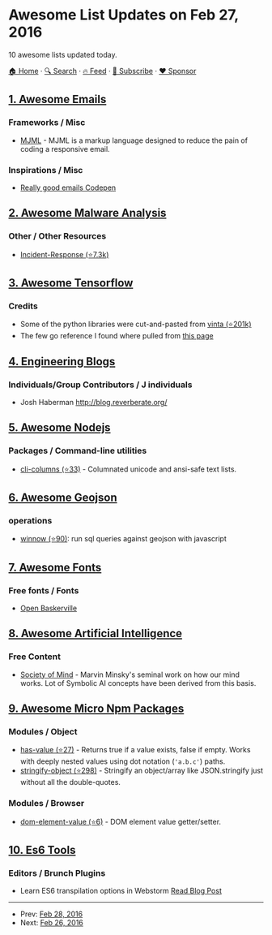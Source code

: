 # Awesome List Updates on Feb 27, 2016

10 awesome lists updated today.

[🏠 Home](/README.md) · [🔍 Search](https://www.trackawesomelist.com/search/) · [🔥 Feed](https://www.trackawesomelist.com/rss.xml) · [📮 Subscribe](https://trackawesomelist.us17.list-manage.com/subscribe?u=d2f0117aa829c83a63ec63c2f&id=36a103854c) · [❤️  Sponsor](https://github.com/sponsors/theowenyoung)



## [1. Awesome Emails](/content/jonathandion/awesome-emails/README.md)

### Frameworks / Misc

*   [MJML](https://mjml.io) - MJML is a markup language designed to reduce the pain of coding a responsive email.

### Inspirations / Misc

*   [Really good emails Codepen](http://codepen.io/reallygoodemails/)

## [2. Awesome Malware Analysis](/content/rshipp/awesome-malware-analysis/README.md)

### Other / Other Resources

*   [Incident-Response (⭐7.3k)](https://github.com/meirwah/awesome-incident-response)

## [3. Awesome Tensorflow](/content/jtoy/awesome-tensorflow/README.md)

### Credits

*   Some of the python libraries were cut-and-pasted from [vinta (⭐201k)](https://github.com/vinta/awesome-python)
*   The few go reference I found where pulled from [this page](https://code.google.com/p/go-wiki/wiki/Projects#Machine_Learning)

## [4. Engineering Blogs](/content/kilimchoi/engineering-blogs/README.md)

### Individuals/Group Contributors / J individuals

*   Josh Haberman <http://blog.reverberate.org/>

## [5. Awesome Nodejs](/content/sindresorhus/awesome-nodejs/README.md)

### Packages / Command-line utilities

*   [cli-columns (⭐33)](https://github.com/shannonmoeller/cli-columns) - Columnated unicode and ansi-safe text lists.

## [6. Awesome Geojson](/content/tmcw/awesome-geojson/README.md)

### operations

*   [winnow (⭐90)](https://github.com/dmfenton/winnow): run sql queries against geojson with javascript

## [7. Awesome Fonts](/content/brabadu/awesome-fonts/README.md)

### Free fonts / Fonts

*   [Open Baskerville](http://klepas.org/openbaskerville/)

## [8. Awesome Artificial Intelligence](/content/owainlewis/awesome-artificial-intelligence/README.md)

### Free Content

*   [Society of Mind](http://aurellem.org/society-of-mind/index.html) - Marvin Minsky's seminal work on how our mind works. Lot of Symbolic AI concepts have been derived from this basis.

## [9. Awesome Micro Npm Packages](/content/parro-it/awesome-micro-npm-packages/README.md)

### Modules / Object

*   [has-value (⭐27)](https://github.com/jonschlinkert/has-value) - Returns true if a value exists, false if empty. Works with deeply nested values using dot notation (`'a.b.c'`) paths.
*   [stringify-object (⭐298)](https://github.com/yeoman/stringify-object) - Stringify an object/array like JSON.stringify just without all the double-quotes.

### Modules / Browser

*   [dom-element-value (⭐6)](https://github.com/crysalead-js/dom-element-value) - DOM element value getter/setter.

## [10. Es6 Tools](/content/addyosmani/es6-tools/README.md)

### Editors / Brunch Plugins

*   Learn ES6 transpilation options in Webstorm [Read Blog Post](http://blog.jetbrains.com/webstorm/2015/05/ecmascript-6-in-webstorm-transpiling/)

---

- Prev: [Feb 28, 2016](/content/2016/02/28/README.md)
- Next: [Feb 26, 2016](/content/2016/02/26/README.md)